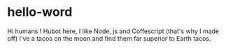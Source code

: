 # hello-word

Hi humans !
Hubot here, I like Node, js and Coffescript (that's why I made off)
I've a tacos on the moon and find them far superior to Earth tacos.
